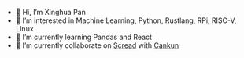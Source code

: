 - 👋 Hi, I’m Xinghua Pan
- 👀 I’m interested in Machine Learning, Python, Rustlang, RPi, RISC-V, Linux
- 🌱 I’m currently learning Pandas and React
- 💞️ I’m currently collaborate on [Scread](https://github.com/OSU-BMBL/scread) with [Cankun](https://github.com/Wang-Cankun)
